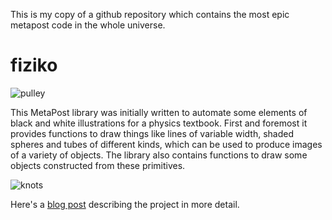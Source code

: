 This is my copy of a github repository which contains the most epic metapost code in the whole universe. 
 
# fiziko

![pulley](https://user-images.githubusercontent.com/7447349/45599924-c3a3f700-b9fc-11e8-9996-f27555c4ded5.png)

This MetaPost library was initially written to automate some elements of black and white illustrations for a physics textbook. First and foremost it provides functions to draw things like lines of variable width, shaded spheres and tubes of different kinds, which can be used to produce images of a variety of objects. The library also contains functions to draw some objects constructed from these primitives.

![knots](https://user-images.githubusercontent.com/7447349/69825221-8e5d8080-121f-11ea-956e-cb58f7483d6b.png)

Here's a [blog post](https://m.habr.com/en/post/454376/) describing the project in more detail.